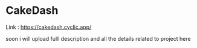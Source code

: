 # CakeDash 
Link : https://cakedash.cyclic.app/ 

soon i will upload fulll  description and all the details related to project here
